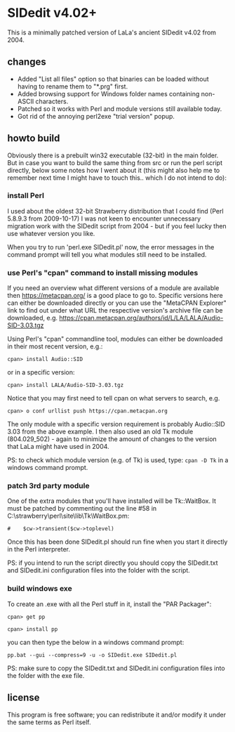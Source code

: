 # SIDedit v4.02+

This is a minimally patched version of LaLa's ancient SIDedit v4.02 from 2004. 

## changes

* Added "List all files" option so that binaries can be loaded without 
having to rename them to "*.prg" first.
* Added browsing support for Windows folder names containing non-ASCII 
characters.
* Patched so it works with Perl and module versions still available today.
* Got rid of the annoying perl2exe "trial version" popup.


## howto build

Obviously there is a prebuilt win32 executable (32-bit) in the main folder. 
But in case you want to build the same thing from src or run the perl script 
directly, below some notes how I went about it (this might also help me to 
remember next time I might have to touch this.. which I do not intend to do):

### install Perl 

I used about the oldest 32-bit Strawberry distribution that I could find (Perl 
5.8.9.3 from 2009-10-17) I was not keen to encounter unnecessary migration work
with the SIDedit script from 2004 - but if you feel lucky then use whatever
version you like.

When you try to run 'perl.exe SIDedit.pl' now, the error messages in the 
command prompt will tell you what modules still need to be installed.

### use Perl's "cpan" command to install missing modules

If you need an overview what different versions of a module are available
then https://metacpan.org/ is a good place to go to. Specific versions 
here can either be downloaded directly or you can use the "MetaCPAN Explorer"
link to find out under what URL the respective version's archive file can be 
downloaded, e.g. https://cpan.metacpan.org/authors/id/L/LA/LALA/Audio-SID-3.03.tgz

Using Perl's "cpan" commandline tool, modules can either be downloaded in their
most recent version, e.g.:

`cpan> install Audio::SID`

or in a specific version:

`cpan> install LALA/Audio-SID-3.03.tgz`

Notice that you may first need to tell cpan on what servers to search, e.g.

`cpan> o conf urllist push https://cpan.metacpan.org`


The only module with a specific version requirement is probably Audio::SID 3.03
from the above example. I then also used an old Tk module (804.029_502) - again
to minimize the amount of changes to the version that LaLa might have used in
2004.

PS: to check which module version (e.g. of Tk) is used, type: `cpan -D Tk` in a 
windows command prompt.

### patch 3rd party module

One of the extra modules that you'll have installed will be Tk::WaitBox. It 
must be patched by commenting out the line #58 in C:\strawberry\perl\site\lib\Tk\WaitBox.pm:

`#    $cw->transient($cw->toplevel)`

Once this has been done SIDedit.pl should run fine when you start it directly in
the Perl interpreter.

PS: if you intend to run the script directly you should copy the SIDedit.txt and
SIDedit.ini configuration files into the folder with the script.

### build windows exe

To create an .exe with all the Perl stuff in it, install the "PAR Packager":

`cpan> get pp`

`cpan> install pp`

you can then type the below in a windows command prompt:

`pp.bat --gui --compress=9 -u -o SIDedit.exe SIDedit.pl`

PS: make sure to copy the SIDedit.txt and SIDedit.ini configuration files into the 
folder with the exe file.



## license

This program is free software; you can redistribute it and/or modify it
under the same terms as Perl itself.





